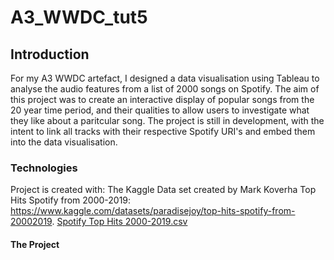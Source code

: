# A3_WWDC_tut5
## Introduction
For my A3 WWDC artefact, I designed a data visualisation using Tableau to analyse the audio features from a list of 2000 songs on Spotify. The aim of this project was to create an interactive display of popular songs from the 20 year time period, and their qualities to allow users to investigate what they like about a paritcular song. The project is still in development, with the intent to link all tracks with their respective Spotify URI's and embed them into the data visualisation.
### Technologies
Project is created with:
The Kaggle Data set created by Mark Koverha Top Hits Spotify from 2000-2019: https://www.kaggle.com/datasets/paradisejoy/top-hits-spotify-from-20002019.
[Spotify Top Hits 2000-2019.csv](https://github.com/brookecavanagh13908102/A3_WWDC_tut5/files/9884385/Spotify.Top.Hits.2000-2019.csv)
#### The Project
